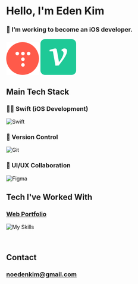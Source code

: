 # Hello, I'm Eden Kim
###  I’m working to become an iOS developer.
[![tistory](https://raw.githubusercontent.com/EdenAppleDev/EdenAppleDev/main/svg/tistory.svg?sanitize=true)](https://kimeden.tistory.com/)
[![velog](https://raw.githubusercontent.com/EdenAppleDev/EdenAppleDev/main/svg/velog.svg?sanitize=true)](https://velog.io/@edenkim/posts)
<br>

## Main Tech Stack

### 🧑‍💻 Swift (iOS Development)
![Swift](https://skillicons.dev/icons?i=swift)

### 🔧 Version Control
![Git](https://skillicons.dev/icons?i=git,github)

### 🎨 UI/UX Collaboration
![Figma](https://skillicons.dev/icons?i=figma)

## Tech I've Worked With 

### [Web Portfolio](https://kimeden.com/)
  
![My Skills](https://skillicons.dev/icons?i=html,css,javascript,ps)

<br>

## Contact
### noedenkim@gmail.com

